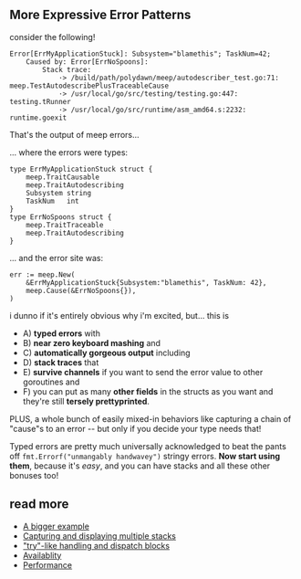 More Expressive Error Patterns
------------------------------

consider the following!

```text
Error[ErrMyApplicationStuck]: Subsystem="blamethis"; TaskNum=42;
	Caused by: Error[ErrNoSpoons]:
		Stack trace:
			·> /build/path/polydawn/meep/autodescriber_test.go:71: meep.TestAutodescribePlusTraceableCause
			·> /usr/local/go/src/testing/testing.go:447: testing.tRunner
			·> /usr/local/go/src/runtime/asm_amd64.s:2232: runtime.goexit
```

That's the output of meep errors...

... where the errors were types:

```golang
type ErrMyApplicationStuck struct {
	meep.TraitCausable
	meep.TraitAutodescribing
	Subsystem string
	TaskNum   int
}
type ErrNoSpoons struct {
	meep.TraitTraceable
	meep.TraitAutodescribing
}
```

... and the error site was:

```golang
err := meep.New(
	&ErrMyApplicationStuck{Subsystem:"blamethis", TaskNum: 42},
	meep.Cause(&ErrNoSpoons{}),
)
```

i dunno if it's entirely obvious why i'm excited, but... this is

- A) **typed errors** with
- B) **near zero keyboard mashing** and
- C) **automatically gorgeous output** including
- D) **stack traces** that
- E) **survive channels** if you want to send the error value to other goroutines and
- F) you can put as many **other fields** in the structs as you want and they're still **tersely prettyprinted**.

PLUS, a whole bunch of easily mixed-in behaviors like capturing a chain of "cause"s to an error -- but only
if you decide your type needs that!

Typed errors are pretty much universally acknowledged to beat the pants off `fmt.Errorf("unmangably handwavey")` stringy errors.
**Now start using them**, because it's *easy*, and you can have stacks and all these other bonuses too!

read more
---------

- [A bigger example](READMORE.md#a-bigger-example)
- [Capturing and displaying multiple stacks](READMORE.md#capturing-and-displaying-multiple-stacks)
- ["try"-like handling and dispatch blocks](READMORE.md#try-like-handling-and-dispatch-blocks)
- [Availablity](READMORE.md#availability)
- [Performance](READMORE.md#performance)
